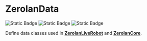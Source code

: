 # ZerolanData

![Static Badge](https://img.shields.io/badge/Python-3.10-blue) ![Static Badge](https://img.shields.io/badge/License-MIT-orange) ![Static Badge](https://img.shields.io/badge/ver-1.0-green) 

Define data classes used in [**ZerolanLiveRobot**](https://github.com/AkagawaTsurunaki/ZerolanLiveRobot) and [**ZerolanCore**](https://github.com/AkagawaTsurunaki/zerolan-core).
